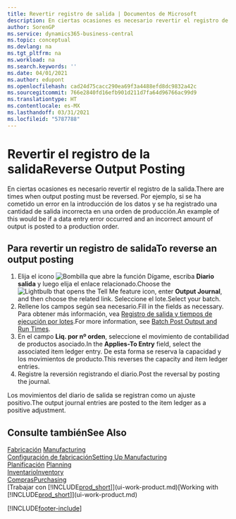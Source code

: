 ```yaml
---
title: Revertir registro de salida | Documentos de Microsoft
description: En ciertas ocasiones es necesario revertir el registro de la salida. Por ejemplo, si se ha cometido un error en la introducción de los datos y se ha registrado una cantidad de salida incorrecta en una orden de producción.
author: SorenGP
ms.service: dynamics365-business-central
ms.topic: conceptual
ms.devlang: na
ms.tgt_pltfrm: na
ms.workload: na
ms.search.keywords: ''
ms.date: 04/01/2021
ms.author: edupont
ms.openlocfilehash: cad24d75cacc290ea69f3a4488efd8dc9832a42c
ms.sourcegitcommit: 766e2840fd16efb901d211d7fa64d96766ac99d9
ms.translationtype: HT
ms.contentlocale: es-MX
ms.lasthandoff: 03/31/2021
ms.locfileid: "5787788"
---
```

# <a name="reverse-output-posting"></a><span data-ttu-id="ff0dd-104">Revertir el registro de la salida</span><span class="sxs-lookup"><span data-stu-id="ff0dd-104">Reverse Output Posting</span></span>
<span data-ttu-id="ff0dd-105">En ciertas ocasiones es necesario revertir el registro de la salida.</span><span class="sxs-lookup"><span data-stu-id="ff0dd-105">There are times when output posting must be reversed.</span></span> <span data-ttu-id="ff0dd-106">Por ejemplo, si se ha cometido un error en la introducción de los datos y se ha registrado una cantidad de salida incorrecta en una orden de producción.</span><span class="sxs-lookup"><span data-stu-id="ff0dd-106">An example of this would be if a data entry error occurred and an incorrect amount of output is posted to a production order.</span></span>  

## <a name="to-reverse-an-output-posting"></a><span data-ttu-id="ff0dd-107">Para revertir un registro de salida</span><span class="sxs-lookup"><span data-stu-id="ff0dd-107">To reverse an output posting</span></span>  
1.  <span data-ttu-id="ff0dd-108">Elija el icono ![Bombilla que abre la función Dígame](media/ui-search/search_small.png "Dígame qué desea hacer"), escriba **Diario salida** y luego elija el enlace relacionado.</span><span class="sxs-lookup"><span data-stu-id="ff0dd-108">Choose the ![Lightbulb that opens the Tell Me feature](media/ui-search/search_small.png "Tell me what you want to do") icon, enter **Output Journal**, and then choose the related link.</span></span> <span data-ttu-id="ff0dd-109">Seleccione el lote.</span><span class="sxs-lookup"><span data-stu-id="ff0dd-109">Select your batch.</span></span>  
2. <span data-ttu-id="ff0dd-110">Rellene los campos según sea necesario.</span><span class="sxs-lookup"><span data-stu-id="ff0dd-110">Fill in the fields as necessary.</span></span> <span data-ttu-id="ff0dd-111">Para obtener más información, vea [Registro de salida y tiempos de ejecución por lotes](production-how-to-post-output-quantity.md).</span><span class="sxs-lookup"><span data-stu-id="ff0dd-111">For more information, see [Batch Post Output and Run Times](production-how-to-post-output-quantity.md).</span></span>
3.  <span data-ttu-id="ff0dd-112">En el campo **Liq. por nº orden**, seleccione el movimiento de contabilidad de productos asociado.</span><span class="sxs-lookup"><span data-stu-id="ff0dd-112">In the **Applies-To Entry** field, select the associated item ledger entry.</span></span> <span data-ttu-id="ff0dd-113">De esta forma se reserva la capacidad y los movimientos de producto.</span><span class="sxs-lookup"><span data-stu-id="ff0dd-113">This reverses the capacity and item ledger entries.</span></span>  
4. <span data-ttu-id="ff0dd-114">Registre la reversión registrando el diario.</span><span class="sxs-lookup"><span data-stu-id="ff0dd-114">Post the reversal by posting the journal.</span></span>  

<span data-ttu-id="ff0dd-115">Los movimientos del diario de salida se registran como un ajuste positivo.</span><span class="sxs-lookup"><span data-stu-id="ff0dd-115">The output journal entries are posted to the item ledger as a positive adjustment.</span></span>  

## <a name="see-also"></a><span data-ttu-id="ff0dd-116">Consulte también</span><span class="sxs-lookup"><span data-stu-id="ff0dd-116">See Also</span></span>  
 <span data-ttu-id="ff0dd-117">[Fabricación](production-manage-manufacturing.md)  </span><span class="sxs-lookup"><span data-stu-id="ff0dd-117">[Manufacturing](production-manage-manufacturing.md)  </span></span>  
 [<span data-ttu-id="ff0dd-118">Configuración de fabricación</span><span class="sxs-lookup"><span data-stu-id="ff0dd-118">Setting Up Manufacturing</span></span>](production-configure-production-processes.md)  
 <span data-ttu-id="ff0dd-119">[Planificación](production-planning.md)    </span><span class="sxs-lookup"><span data-stu-id="ff0dd-119">[Planning](production-planning.md)    </span></span>  
 [<span data-ttu-id="ff0dd-120">Inventario</span><span class="sxs-lookup"><span data-stu-id="ff0dd-120">Inventory</span></span>](inventory-manage-inventory.md)  
 [<span data-ttu-id="ff0dd-121">Compras</span><span class="sxs-lookup"><span data-stu-id="ff0dd-121">Purchasing</span></span>](purchasing-manage-purchasing.md)  
 <span data-ttu-id="ff0dd-122">[Trabajar con [!INCLUDE[prod_short](includes/prod_short.md)]](ui-work-product.md)</span><span class="sxs-lookup"><span data-stu-id="ff0dd-122">[Working with [!INCLUDE[prod_short](includes/prod_short.md)]](ui-work-product.md)</span></span>  


[!INCLUDE[footer-include](includes/footer-banner.md)]